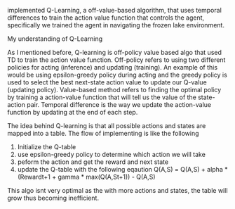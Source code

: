 implemented Q-Learning, a off-value-based algorithm, that uses temporal differences to train the action value function that controls the agent, specifically we trained the agent in navigating the frozen lake environment.




My understanding of Q-Learning

As I mentioned before, Q-learning is off-policy value based algo that used TD to train the action value function. Off-policy refers to using two different policies for acting (inference) and updating (training). An example of this would be using epsilon-greedy policy during acting and the greedy policy is used to select the best next-state action value to update our Q-value (updating policy). Value-based method refers to finding the optimal policy by training a action-value function that will tell us the value of the state-action pair. Temporal difference is the way we update the action-value function by updating at the end of each step. 


The idea behind Q-learning is that all possible actions and states are mapped into a table. The flow of implementing is like the following

1) Initialize the Q-table
2) use epsilon-greedy policy to determine which action we will take
3) peform the action and get the reward and next state
4) update the Q-table with the following eqaution Q(A,S)  =  Q(A,S) + alpha * (Rewardt+1  +  gamma * max(Q(A,St+1)) - Q(A,S)


This algo isnt very optimal as the with more actions and states, the table will grow thus becoming inefficient. 


